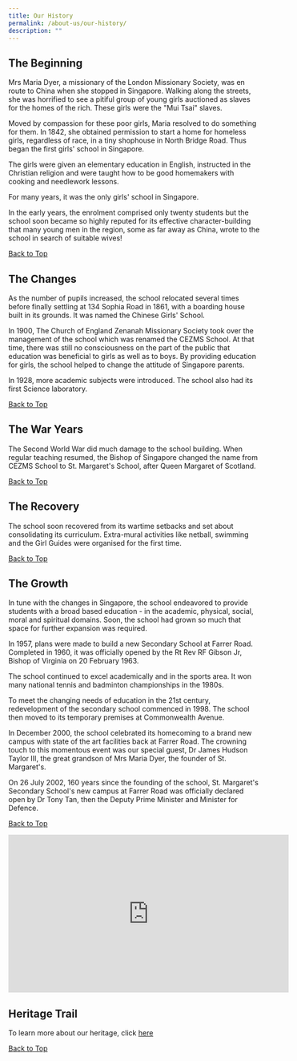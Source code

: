 ```yaml
---
title: Our History
permalink: /about-us/our-history/
description: ""
---
```

## The Beginning

Mrs Maria Dyer, a missionary of the London Missionary Society, was en route to China when she stopped in Singapore. Walking along the streets, she was horrified to see a pitiful group of young girls auctioned as slaves for the homes of the rich. These girls were the "Mui Tsai" slaves.

Moved by compassion for these poor girls, Maria resolved to do something for them. In 1842, she obtained permission to start a home for homeless girls, regardless of race, in a tiny shophouse in North Bridge Road. Thus began the first girls' school in Singapore.

The girls were given an elementary education in English, instructed in the Christian religion and were taught how to be good homemakers with cooking and needlework lessons.

For many years, it was the only girls' school in Singapore.

In the early years, the enrolment comprised only twenty students but the school soon became so highly reputed for its effective character-building that many young men in the region, some as far away as China, wrote to the school in search of suitable wives!

[Back to Top](#top)

## The Changes

As the number of pupils increased, the school relocated several times before finally settling at 134 Sophia Road in 1861, with a boarding house built in its grounds. It was named the Chinese Girls' School.

In 1900, The Church of England Zenanah Missionary Society took over the management of the school which was renamed the CEZMS School. At that time, there was still no consciousness on the part of the public that education was beneficial to girls as well as to boys. By providing education for girls, the school helped to change the attitude of Singapore parents.

In 1928, more academic subjects were introduced. The school also had its first Science laboratory.

[Back to Top](#top)

## The War Years

The Second World War did much damage to the school building. When regular teaching resumed, the Bishop of Singapore changed the name from CEZMS School to St. Margaret's School, after Queen Margaret of Scotland.

[Back to Top](#top)

## The Recovery

The school soon recovered from its wartime setbacks and set about consolidating its curriculum. Extra-mural activities like netball, swimming and the Girl Guides were organised for the first time.

[Back to Top](#top)

## The Growth

In tune with the changes in Singapore, the school endeavored to provide students with a broad based education - in the academic, physical, social, moral and spiritual domains. Soon, the school had grown so much that space for further expansion was required.

In 1957, plans were made to build a new Secondary School at Farrer Road. Completed in 1960, it was officially opened by the Rt Rev RF Gibson Jr, Bishop of Virginia on 20 February 1963.

The school continued to excel academically and in the sports area. It won many national tennis and badminton championships in the 1980s.

To meet the changing needs of education in the 21st century, redevelopment of the secondary school commenced in 1998. The school then moved to its temporary premises at Commonwealth Avenue.

In December 2000, the school celebrated its homecoming to a brand new campus with state of the art facilities back at Farrer Road. The crowning touch to this momentous event was our special guest, Dr James Hudson Taylor III, the great grandson of Mrs Maria Dyer, the founder of St. Margaret's.

On 26 July 2002, 160 years since the founding of the school, St. Margaret's Secondary School's new campus at Farrer Road was officially declared open by Dr Tony Tan, then the Deputy Prime Minister and Minister for Defence.

[Back to Top](#top)

<iframe width="560" height="315" src="https://www.youtube.com/embed/1Btw9Od_3lg" title="A Flame Undiminished Full HQ" frameborder="0" allow="accelerometer; autoplay; clipboard-write; encrypted-media; gyroscope; picture-in-picture" allowfullscreen></iframe>

## Heritage Trail
To learn more about our heritage, click [here](https://go.gov.sg/smssheritagetrail)

[Back to Top](#top)